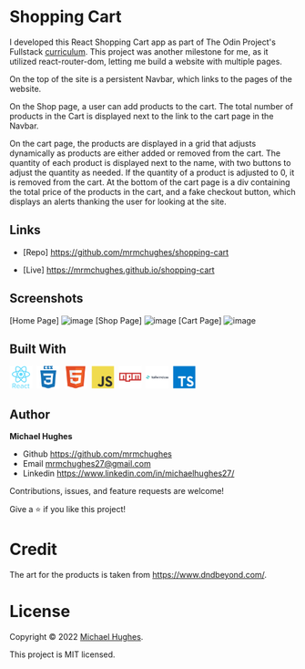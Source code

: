 <h1>Shopping Cart</h1>

I developed this React Shopping Cart app as part of The Odin Project's Fullstack [curriculum](https://www.theodinproject.com/courses/javascript/lessons/shopping-chart).
  This project was another milestone for me, as it utilized react-router-dom, letting me build a website with multiple pages.

On the top of the site is a persistent Navbar, which links to the pages of the website.

On the Shop page, a user can add products to the cart. The total number of products in the Cart is displayed next to the link to the cart page in the Navbar.

On the cart page, the products are displayed in a grid that adjusts dynamically as products are either added or removed from the cart. The quantity of each product is displayed next to the name, with two buttons to adjust the quantity as needed. If the quantity of a product is adjusted to 0, it is removed from the cart. At the bottom of the cart page is a div containing the total price of the products in the cart, and a fake checkout button, which displays an alerts thanking the user for looking at the site.

## Links

- [Repo] https://github.com/mrmchughes/shopping-cart

- [Live] https://mrmchughes.github.io/shopping-cart

## Screenshots

[Home Page] ![image](https://user-images.githubusercontent.com/10659805/159097693-6e252419-7476-4753-ac7d-f51518280d90.png)
[Shop Page] ![image](https://user-images.githubusercontent.com/10659805/159097709-54bf2d1b-01e1-44ee-80e5-1947638fea64.png)
[Cart Page] ![image](https://user-images.githubusercontent.com/10659805/159097750-688f50f5-4d92-4876-8a40-6810758fed87.png)

## Built With

  <img src="https://github.com/devicons/devicon/blob/master/icons/react/react-original-wordmark.svg" title="React" alt="React" width="40" height="40"/>&nbsp;
  <img src="https://github.com/devicons/devicon/blob/master/icons/css3/css3-plain-wordmark.svg"  title="CSS3" alt="CSS" width="40" height="40"/>&nbsp;
  <img src="https://github.com/devicons/devicon/blob/master/icons/html5/html5-original.svg" title="HTML5" alt="HTML" width="40" height="40"/>&nbsp;
  <img src="https://github.com/devicons/devicon/blob/master/icons/javascript/javascript-original.svg" title="JavaScript" alt="JavaScript" width="40" height="40"/>&nbsp;
  <img src="https://github.com/devicons/devicon/blob/master/icons/npm/npm-original-wordmark.svg" title="npm" alt="npm" width="40" height="40"/>&nbsp; <img src="https://github.com/devicons/devicon/blob/master/icons/tailwindcss/tailwindcss-original-wordmark.svg" title="npm" alt="npm" width="40" height="40"/>&nbsp; <img src="https://github.com/devicons/devicon/blob/master/icons/typescript/typescript-original.svg" title="npm" alt="npm" width="40" height="40"/>&nbsp;  
  
   
  
## Author

**Michael Hughes**

- Github https://github.com/mrmchughes
- Email mrmchughes27@gmail.com
- Linkedin https://www.linkedin.com/in/michaelhughes27/

Contributions, issues, and feature requests are welcome!

Give a ⭐️ if you like this project!

# Credit

The art for the products is taken from https://www.dndbeyond.com/.

# License

Copyright © 2022 [Michael Hughes](https://github.com/mrmchughes).

This project is MIT licensed.
